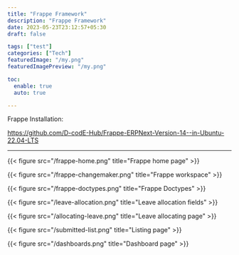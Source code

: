 ```yaml
---
title: "Frappe Framework"
description: "Frappe Framework"
date: 2023-05-23T23:12:57+05:30
draft: false

tags: ["test"]
categories: ["Tech"]
featuredImage: "/my.png"
featuredImagePreview: "/my.png"

toc:
  enable: true
  auto: true

---
```


Frappe Installation:

https://github.com/D-codE-Hub/Frappe-ERPNext-Version-14--in-Ubuntu-22.04-LTS

---

{{< figure src="/frappe-home.png" title="Frappe home page" >}}

{{< figure src="/frappe-changemaker.png" title="Frappe workspace" >}}

{{< figure src="/frappe-doctypes.png" title="Frappe Doctypes" >}}

{{< figure src="/leave-allocation.png" title="Leave allocation fields" >}}

{{< figure src="/allocating-leave.png" title="Leave allocating page" >}}

{{< figure src="/submitted-list.png" title="Listing page" >}}

{{< figure src="/dashboards.png" title="Dashboard page" >}}